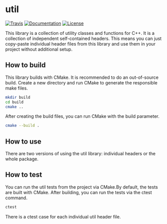 # util

[![Travis](https://travis-ci.com/mostsignificant/util.svg?branch=master)](https://travis-ci.com/sourcechris/util)
[![Documentation](http://readthedocs.org/projects/utilsourcechris/badge/?version=latest)](https://utilsourcechris.readthedocs.io/en/latest/?badge=latest)
[![License](https://img.shields.io/badge/license-MIT-blue.svg)](https://raw.githubusercontent.com/sourcechris/util/master/LICENSE.MIT)

This library is a collection of utility classes and functions for C++. It is a collection of independent self-contained 
headers. This means you can just copy-paste individual header files from this library and use them in your project 
without additional setup.

## How to build

This library builds with CMake. It is recommended to do an out-of-source build. Create a new directory and run CMake to 
generate the responsible make files.

```sh
mkdir build
cd build
cmake ..
```

After creating the build files, you can run CMake with the build parameter.

```sh
cmake --build .
```

## How to use

There are two versions of using the util library: individual headers or the whole package.

## How to test

You can run the util tests from the project via CMake.By default, the tests are built with CMake. After building, you 
can run the tests via the ctest command.

```sh
ctest
```

There is a ctest case for each individual util header file.
